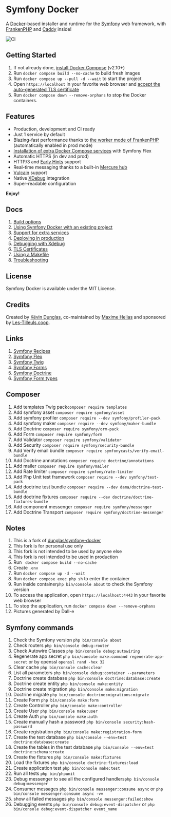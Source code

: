 # Symfony Docker

A [Docker](https://www.docker.com/)-based installer and runtime for the [Symfony](https://symfony.com) web framework,
with [FrankenPHP](https://frankenphp.dev) and [Caddy](https://caddyserver.com/) inside!

![CI](https://github.com/dunglas/symfony-docker/workflows/CI/badge.svg)

## Getting Started

1. If not already done, [install Docker Compose](https://docs.docker.com/compose/install/) (v2.10+)
2. Run `docker compose build --no-cache` to build fresh images
3. Run `docker compose up --pull -d --wait` to start the project
4. Open `https://localhost` in your favorite web browser and [accept the auto-generated TLS certificate](https://stackoverflow.com/a/15076602/1352334)
5. Run `docker compose down --remove-orphans` to stop the Docker containers.

## Features

* Production, development and CI ready
* Just 1 service by default
* Blazing-fast performance thanks to [the worker mode of FrankenPHP](https://github.com/dunglas/frankenphp/blob/main/docs/worker.md) (automatically enabled in prod mode)
* [Installation of extra Docker Compose services](docs/extra-services.md) with Symfony Flex
* Automatic HTTPS (in dev and prod)
* HTTP/3 and [Early Hints](https://symfony.com/blog/new-in-symfony-6-3-early-hints) support
* Real-time messaging thanks to a built-in [Mercure hub](https://symfony.com/doc/current/mercure.html)
* [Vulcain](https://vulcain.rocks) support
* Native [XDebug](docs/xdebug.md) integration
* Super-readable configuration

**Enjoy!**

## Docs

1. [Build options](docs/build.md)
2. [Using Symfony Docker with an existing project](docs/existing-project.md)
3. [Support for extra services](docs/extra-services.md)
4. [Deploying in production](docs/production.md)
5. [Debugging with Xdebug](docs/xdebug.md)
6. [TLS Certificates](docs/tls.md)
7. [Using a Makefile](docs/makefile.md)
8. [Troubleshooting](docs/troubleshooting.md)

## License

Symfony Docker is available under the MIT License.

## Credits

Created by [Kévin Dunglas](https://dunglas.dev), co-maintained by [Maxime Helias](https://twitter.com/maxhelias) and sponsored by [Les-Tilleuls.coop](https://les-tilleuls.coop).

## Links
1.  [Symfony Recipes](https://github.com/symfony/recipes/blob/flex/main/RECIPES.md)
2. [Symfony Flex](https://symfony.com/doc/current/setup/flex.html)
3. [Symfony Twig](https://twig.symfony.com/)
4. [Symfony Forms](https://symfony.com/doc/current/forms.html)
5. [Symfony Doctrine](https://symfony.com/doc/current/doctrine.html)
6. [Symfony Form types](https://symfony.com/doc/current/reference/forms/types.html)

## Composer
1. Add templates Twig pack``composer require templates``
2. Add symfony asset ``composer require symfony/asset`` 
3. Add symfony profiler ``composer require --dev symfony/profiler-pack``
4. Add symfony maker ``composer require --dev symfony/maker-bundle``
5. Add Doctrine ``composer require symfony/orm-pack``
6. Add Form ``composer require symfony/form``
7. Add Validator ``composer require symfony/validator``
8. Add Security ``composer require symfony/security-bundle``
9. Add Verify email bundle  ``composer require symfonycasts/verify-email-bundle``
10. Add Doctrine annotations ``composer require doctrine/annotations``
11. Add mailer ``composer require symfony/mailer``
12. Add Rate limiter ``composer require symfony/rate-limiter``  
13. Add Php Unit test framework ``composer require --dev symfony/test-pack``
14. Add doctrine test bundle ``composer require --dev dama/doctrine-test-bundle``
15. Add doctrine fixtures ``composer require --dev doctrine/doctrine-fixtures-bundle``
16. Add component messenger ``composer require symfony/messenger``
17. Add Doctrine Transport ``composer require symfony/doctrine-messenger``

## Notes
1. This is a fork of [dunglas/symfony-docker](https://github.com/dunglas/symfony-docker)
2. This fork is for personal use only
3. This fork is not intended to be used by anyone else
4. This fork is not intended to be used in production
5. Run `` docker compose build --no-cache``
6. Create ``.env``
7. Run ``docker compose up -d --wait``
8. Run ``docker compose exec php sh`` to enter the container
9. Run inside container``php bin/console about`` to check the Symfony version
10. To access the application, open ``https://localhost:4443`` in your favorite web browser 
11. To stop the application, run ``docker compose down --remove-orphans``
12. Pictures generated by Dall-e

## Symfony commands
1. Check the Symfony version ``php bin/console about``
2. Check routers ``php bin/console debug:router``
3. Check Autowire Classes ``php bin/console debug:autowiring``  
4. Regenerate app secret ``php bin/console make:command regenerate-app-secret`` or by openssl ``openssl rand -hex 32``  
5. Clear cache ``php bin/console cache:clear``  
6. List all parameters ``php bin/console debug:container --parameters``
7. Doctrine create database ``php bin/console doctrine:database:create``
8. Doctrine create entity ``php bin/console make:entity``
9. Doctrine create migration ``php bin/console make:migration``
10. Doctrine migrate ``php bin/console doctrine:migrations:migrate``
11. Create Form ``php bin/console make:form``
12. Create Controller ``php bin/console make:controller``
13. Create User ``php bin/console make:user``
14. Create Auth ``php bin/console make:auth``
15. Create  manually hash a password  ``php bin/console security:hash-password``
16. Create registration ``php bin/console make:registration-form``  
17. Create the test database ``php bin/console --env=test doctrine:database:create``
18. Create the tables in the test database  ``php bin/console --env=test doctrine:schema:create``
19. Create the fixtures ``php bin/console make:fixtures``
20. Load the fixtures ``php bin/console doctrine:fixtures:load``  
21. Create application test ``php bin/console make:test``  
22. Run all tests ``php bin/phpunit``
23. Debug messenger to see all the configured handlers``php bin/console debug:messenger``
24. Consumer messages ``php bin/console messenger:consume async`` or ``php bin/console messenger:consume async -vv``
25. show all failed messages ``php bin/console messenger:failed:show``  
26. Debugging events ``php bin/console debug:event-dispatcher`` or ``php bin/console debug:event-dispatcher event_name``
